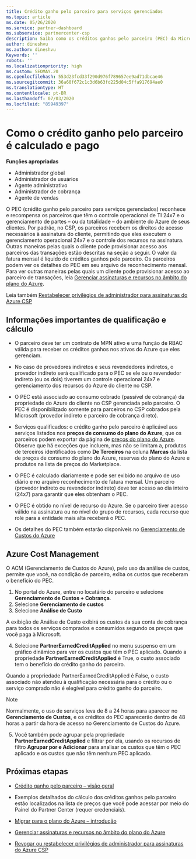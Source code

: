 ```yaml
---
title: Crédito ganho pelo parceiro para serviços gerenciados
ms.topic: article
ms.date: 05/26/2020
ms.service: partner-dashboard
ms.subservice: partnercenter-csp
description: Saiba como os créditos ganhos pelo parceiro (PEC) da Microsoft para serviços gerenciados são calculados e pagos, e como verificar se você se qualifica.
author: dineshvu
ms.author: dineshvu
Keywords: ''
robots: ''
ms.localizationpriority: high
ms.custom: SEOMAY.20
ms.openlocfilehash: 553d23fcd33f290d976f789657ee9ad71dbcae46
ms.sourcegitcommit: 36a60f672c1c3d6b63fd225d04c5ffa917694ae0
ms.translationtype: HT
ms.contentlocale: pt-BR
ms.lasthandoff: 07/03/2020
ms.locfileid: "85949397"
---
```

# <a name="how-the-partner-earned-credit-is-calculated-and-paid"></a>Como o crédito ganho pelo parceiro é calculado e pago

**Funções apropriadas**

- Administrador global
- Administrador de usuários
- Agente administrativo
- Administrador de cobrança
- Agente de vendas

O PEC (crédito ganho pelo parceiro para serviços gerenciados) reconhece e recompensa os parceiros que têm o controle operacional de TI 24x7 e o gerenciamento de partes – ou da totalidade – do ambiente do Azure de seus clientes. Por padrão, no CSP, os parceiros recebem os direitos de acesso necessários à assinatura do cliente, permitindo que eles executem o gerenciamento operacional 24x7 e o controle dos recursos na assinatura. Outras maneiras pelas quais o cliente pode provisionar acesso aos parceiros das transações estão descritas na seção a seguir. O valor da fatura mensal é líquido de créditos ganhos pelo parceiro. Os parceiros podem ver os detalhes do PEC em seu arquivo de reconhecimento mensal. Para ver outras maneiras pelas quais um cliente pode provisionar acesso ao parceiro de transações, leia [Gerenciar assinaturas e recursos no âmbito do plano do Azure](azure-plan-manage.md).

Leia também [Restabelecer privilégios de administrador para assinaturas do Azure CSP](revoke-reinstate-csp.md)

## <a name="important-eligibility-and-calculation-information"></a>Informações importantes de qualificação e cálculo

- O parceiro deve ter um contrato de MPN ativo e uma função de RBAC válida para receber os créditos ganhos nos ativos do Azure que eles gerenciam. 

- No caso de provedores indiretos e seus revendedores indiretos, o provedor indireto será qualificado para o PEC se ele ou o revendedor indireto (ou os dois) tiverem um controle operacional 24x7 e gerenciamento dos recursos do Azure do cliente no CSP.

- O PEC está associado ao consumo cobrado (passível de cobrança) da propriedade do Azure do cliente no CSP gerenciada pelo parceiro. O PEC é disponibilizado somente para parceiros no CSP cobrados pela Microsoft (provedor indireto e parceiro de cobrança direto). 

- Serviços qualificados: o crédito ganho pelo parceiro é aplicável aos serviços listados nos **preços de consumo do plano do Azure**, que os parceiros podem exportar da página de [preços do plano do Azure](https://partner.microsoft.com/commerce/sales). Observe que há exceções que incluem, mas não se limitam a, produtos de terceiros identificados como **De Terceiros** na coluna **Marcas** da lista de preços de consumo do plano do Azure, reservas do plano do Azure e produtos na lista de preços do Marketplace.

- O PEC é calculado diariamente e pode ser exibido no arquivo de uso diário e no arquivo reconhecimento de fatura mensal. Um parceiro (provedor indireto ou revendedor indireto) deve ter acesso ao dia inteiro (24x7) para garantir que eles obtenham o PEC.  

- O PEC é obtido no nível de recurso do Azure. Se o parceiro tiver acesso válido na assinatura ou no nível do grupo de recursos, cada recurso que role para a entidade mais alta receberá o PEC.  

- Os detalhes do PEC também estarão disponíveis no [Gerenciamento de Custos do Azure](https://go.microsoft.com/fwlink/?linkid=2106482)

## <a name="azure-cost-management"></a>Azure Cost Management

 O ACM (Gerenciamento de Custos do Azure), pelo uso da análise de custos, permite que você, na condição de parceiro, exiba os custos que receberam o benefício do PEC.  

1. No portal do Azure, entre no locatário do parceiro e selecione **Gerenciamento de Custos + Cobrança**.
2.  Selecione **Gerenciamento de custos**
3.  Selecione **Análise de Custo**

A exibição de Análise de Custo exibirá os custos da sua conta de cobrança para todos os serviços comprados e consumidos segundo os preços que você paga à Microsoft.

4.  Selecione **PartnerEarnedCreditApplied** no menu suspenso em um gráfico dinâmico para ver os custos que têm o PEC aplicado. Quando a propriedade **PartnerEarnedCreditApplied** é True, o custo associado tem o benefício do crédito ganho do parceiro. 

Quando a propriedade PartnerEarnedCreditApplied é False, o custo associado não atendeu à qualificação necessária para o crédito ou o serviço comprado não é elegível para crédito ganho do parceiro.

>[!NOTE] 
>Normalmente, o uso de serviços leva de 8 a 24 horas para aparecer no **Gerenciamento de Custos**, e os créditos do PEC aparecerão dentro de 48 horas a partir da hora de acesso no Gerenciamento de Custos do Azure.

5. Você também pode agrupar pela propriedade **PartnerEarnedCreditApplied** e filtrar por ela, usando os recursos de filtro **Agrupar por e Adicionar** para analisar os custos que têm o PEC aplicado e os custos que não têm nenhum PEC aplicado.

## <a name="next-steps"></a>Próximas etapas

- [Crédito ganho pelo parceiro – visão geral](partner-earned-credit.md)

- Exemplos detalhados do cálculo dos créditos ganhos pelo parceiro estão localizados na lista de preços que você pode acessar por meio do Painel do Partner Center (requer credenciais).

- [Migrar para o plano do Azure – introdução](azure-plan-get-started.md)

- [Gerenciar assinaturas e recursos no âmbito do plano do Azure](azure-plan-manage.md)

- [Revogar ou restabelecer privilégios de administrador para assinaturas do Azure CSP ](revoke-reinstate-csp.md)

